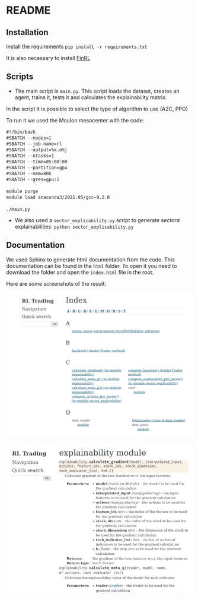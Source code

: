 # README

## Installation
 
Install the requirements `pip install -r requirements.txt`

It is also necessary to install [FinRL](https://github.com/AI4Finance-Foundation/FinRL#Installation)


## Scripts

- The main script is `main.py`. This script loads the dataset, creates an agent, trains it, tests it and calculates the explainability matrix.

In the script it is possible to select the type of algorithm to use (A2C, PPO)

To run it we used the Moulon mesocenter with the code:

```shell
#!/bin/bash
#SBATCH --nodes=1
#SBATCH --job-name=rl
#SBATCH --output=%x.o%j
#SBATCH --ntasks=1
#SBATCH --time=05:00:00
#SBATCH --partition=gpu
#SBATCH --mem=80G
#SBATCH --gres=gpu:1

module purge
module load anaconda3/2021.05/gcc-9.2.0

./main.py
```


- We also used a `sector_explicability.py` script to generate sectoral explainabilities: `python sector_explicability.py`

## Documentation

We used Sphinx to generate html documentation from the code. This documentation can be found in the `html` folder. To open it you need to download the folder and open the `index.html` file in the root.

Here are some screenshots of the result:

![example 1](/html/ex1.png)

![example 2](/html/ex2.png)
